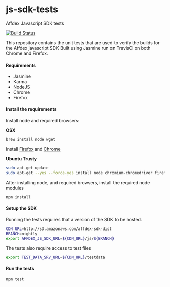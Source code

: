 # js-sdk-tests
Affdex Javascript SDK tests

[![Build Status](https://travis-ci.org/Affectiva/js-sdk-tests.svg?branch=master)](https://travis-ci.org/Affectiva/js-sdk-tests)

This repository contains the unit tests that are used to verify the builds for the Affdex javascript SDK
Built using Jasmine run on TravisCI on both Chrome and Firefox.

#### Requirements
- Jasmine
- Karma
- NodeJS
- Chrome
- Firefox

#### Install the requirements

Install node and required browsers:

**OSX**

```bash
brew install node wget
```

Install [Firefox](https://www.mozilla.org/en-US/firefox/new/) and [Chrome](https://www.google.com/chrome/browser/desktop/)

**Ubuntu Trusty**

```bash
sudo apt-get update
sudo apt-get --yes --force-yes install node chromium-chromedriver firefox

```

After installing node, and required browsers, install the required node modules

```bash
npm install
```

#### Setup the SDK

Running the tests requires that a version of the SDK to be hosted.

```bash
CDN_URL=http://s3.amazonaws.com/affdex-sdk-dist
BRANCH=nightly
export AFFDEX_JS_SDK_URL=${CDN_URL}/js/${BRANCH}
```

The tests also require access to test files
```bash
export TEST_DATA_SRV_URL=${CDN_URL}/testdata
```

#### Run the tests

```bash
npm test
```
